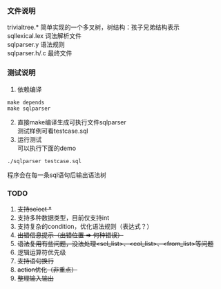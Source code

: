 ### 文件说明
trivialtree.* 简单实现的一个多叉树，树结构：孩子兄弟结构表示  
sqllexical.lex  词法解析文件  
sqlparser.y     语法规则  
sqlparser.h/.c  最终文件  

### 测试说明
1. 依赖编译  
```
make depends
make sqlparser
```
2. 直接make编译生成可执行文件sqlparser  
    测试样例可看testcase.sql
3. 运行测试  
可以执行下面的demo
```
./sqlparser testcase.sql
```  
程序会在每一条sql语句后输出语法树

### TODO
1. ~~支持select *~~
2. 支持多种数据类型，目前仅支持int
3. 支持复杂的condition，优化语法规则（表达式？）
4. ~~出错信息提示（出错位置 => 何种错误）~~
5. ~~语法复用有些问题，没法处理\<sel_list\>、\<col_list\>、\<from_list\>等问题~~
6. 逻辑运算符优先级
7. ~~支持语句换行~~
8. ~~action优化（非重点）~~
9. ~~整理输入输出~~
